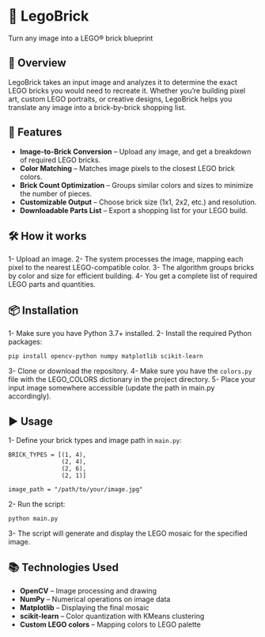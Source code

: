 # 🧱 LegoBrick
Turn any image into a LEGO® brick blueprint

## 📌 Overview
LegoBrick takes an input image and analyzes it to determine the exact LEGO bricks you would need to recreate it. Whether you’re building pixel art, custom LEGO portraits, or creative designs, LegoBrick helps you translate any image into a brick-by-brick shopping list.

## 🚀 Features
- **Image-to-Brick Conversion** – Upload any image, and get a breakdown of required LEGO bricks.
- **Color Matching** – Matches image pixels to the closest LEGO brick colors.
- **Brick Count Optimization** – Groups similar colors and sizes to minimize the number of pieces.
- **Customizable Output** – Choose brick size (1x1, 2x2, etc.) and resolution.
- **Downloadable Parts List** – Export a shopping list for your LEGO build.

## 🛠 How it works
1- Upload an image.
2- The system processes the image, mapping each pixel to the nearest LEGO-compatible color.
3- The algorithm groups bricks by color and size for efficient building.
4- You get a complete list of required LEGO parts and quantities.

## 📦 Installation
1- Make sure you have Python 3.7+ installed.
2- Install the required Python packages:
 ```
 pip install opencv-python numpy matplotlib scikit-learn
 ```
3- Clone or download the repository.
4- Make sure you have the `colors.py` file with the LEGO_COLORS dictionary in the project directory.
5- Place your input image somewhere accessible (update the path in main.py accordingly).

## ▶️ Usage
1- Define your brick types and image path in `main.py`:

```
BRICK_TYPES = [(1, 4),
               (2, 4),
               (2, 6),
               (2, 1)]

image_path = "/path/to/your/image.jpg"
```
2- Run the script:
```
python main.py
```
3- The script will generate and display the LEGO mosaic for the specified image.

## 📚 Technologies Used
- **OpenCV** – Image processing and drawing
- **NumPy** – Numerical operations on image data
- **Matplotlib** – Displaying the final mosaic
- **scikit-learn** – Color quantization with KMeans clustering
- **Custom LEGO colors** – Mapping colors to LEGO palette

